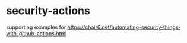 # security-actions

supporting examples for https://chair6.net/automating-security-things-with-github-actions.html

